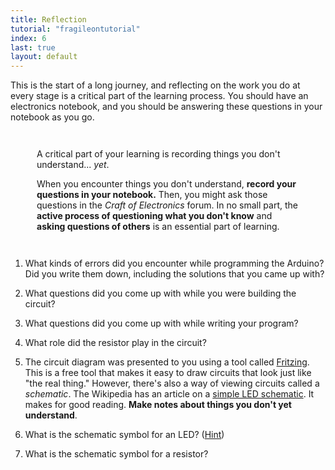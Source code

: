 ```yaml
---
title: Reflection
tutorial: "fragileontutorial"
index: 6
last: true
layout: default
---
```


This is the start of a long journey, and reflecting on the work you do at every stage is a critical part of the learning process. You should have an electronics notebook, and you should be answering these questions in your notebook as you go.

<div class="alert alert-success" style="margin:3em;">
<i class="fa fa-magic fa-2x pull-left"></i>
<p>A critical part of your learning is recording things you don't understand... <i>yet</i>.</p>
<p>When you encounter things you don't understand, <b>record your questions in your notebook.</b> Then, you might ask those questions in the <i>Craft of Electronics</i> forum. In no small part, the <b>active process of questioning what you don't know</b> and <b>asking questions of others</b> is an essential part of learning.</p>
</div>

1. What kinds of errors did you encounter while programming the Arduino? Did you write them down, including the solutions that you came up with?

1. What questions did you come up with while you were building the circuit? 

1. What questions did you come up with while writing your program?

1. What role did the resistor play in the circuit?

1. The circuit diagram was presented to you using a tool called [Fritzing](http://fritzing.org/). This is a free tool that makes it easy to draw circuits that look just like "the real thing." However, there's also a way of viewing circuits called a *schematic*. The Wikipedia has an article on a [simple LED schematic](http://en.wikipedia.org/wiki/LED_circuit). It makes for good reading. **Make notes about things you don't yet understand**.

1. What is the schematic symbol for an LED? ([Hint](http://bit.ly/18lwztQ))

1. What is the schematic symbol for a resistor?


